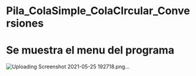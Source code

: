 # Pila_ColaSimple_ColaCIrcular_Conversiones

# Se muestra el menu del programa

![Uploading Screenshot 2021-05-25 192718.png…]()
